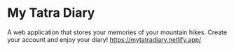 # My Tatra Diary
A web application that stores your memories of your mountain hikes.
Create your account and enjoy your diary!
https://mytatradiary.netlify.app/
